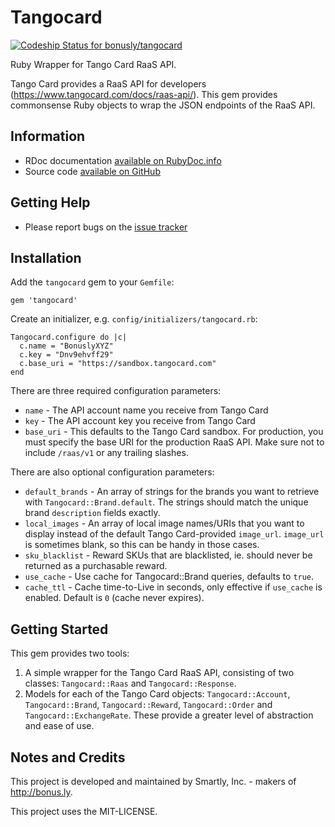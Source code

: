 # Tangocard
[ ![Codeship Status for bonusly/tangocard](https://codeship.com/projects/06e6ede0-ac7d-0132-5432-16eb0c65b489/status?branch=master)](https://codeship.com/projects/68509)

Ruby Wrapper for Tango Card RaaS API.

Tango Card provides a RaaS API for developers (https://www.tangocard.com/docs/raas-api/). This gem provides commonsense Ruby
objects to wrap the JSON endpoints of the RaaS API.

## Information

* RDoc documentation [available on RubyDoc.info](http://rubydoc.info/github/bonusly/tangocard/master/frames)
* Source code [available on GitHub](https://github.com/bonusly/tangocard)

## Getting Help

* Please report bugs on the [issue tracker](https://github.com/bonusly/tangocard/issues)

## Installation

Add the `tangocard` gem to your `Gemfile`:

```
gem 'tangocard'
```

Create an initializer, e.g. `config/initializers/tangocard.rb`:

```
Tangocard.configure do |c|
  c.name = "BonuslyXYZ"
  c.key = "Dnv9ehvff29"
  c.base_uri = "https://sandbox.tangocard.com"
end
```

There are three required configuration parameters:

 * `name` - The API account name you receive from Tango Card
 * `key` - The API account key you receive from Tango Card
 * `base_uri` - This defaults to the Tango Card sandbox.  For production, you must specify the base URI for the production RaaS API. Make sure not to include `/raas/v1` or any trailing slashes.

There are also optional configuration parameters:

 * `default_brands` - An array of strings for the brands you want to retrieve with `Tangocard::Brand.default`. The strings should match the unique brand `description` fields exactly.
 * `local_images` - An array of local image names/URIs that you want to display instead of the default Tango Card-provided `image_url`. `image_url` is sometimes blank, so this can be handy in those cases.
 * `sku_blacklist` - Reward SKUs that are blacklisted, ie. should never be returned as a purchasable reward.
 * `use_cache` - Use cache for Tangocard::Brand queries, defaults to `true`.
 * `cache_ttl` - Cache time-to-Live in seconds, only effective if `use_cache` is enabled. Default is `0` (cache never expires).

## Getting Started

This gem provides two tools:

1. A simple wrapper for the Tango Card RaaS API, consisting of two classes: `Tangocard::Raas` and `Tangocard::Response`.
2. Models for each of the Tango Card objects: `Tangocard::Account`, `Tangocard::Brand`, `Tangocard::Reward`, `Tangocard::Order` and `Tangocard::ExchangeRate`. These provide a greater level of abstraction and ease of use.

## Notes and Credits

This project is developed and maintained by Smartly, Inc. - makers of http://bonus.ly.

This project uses the MIT-LICENSE.
